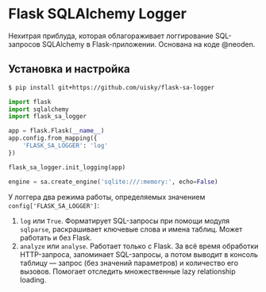 # Flask SQLAlchemy Logger

Нехитрая приблуда, которая облагораживает логгирование SQL-запросов SQLAlchemy в Flask-приложении.
Основана на коде @neoden.

## Установка и настройка

```bash
$ pip install git+https://github.com/uisky/flask-sa-logger
```

```python
import flask
import sqlalchemy
import flask_sa_logger

app = flask.Flask(__name__)
app.config.from_mapping({
    'FLASK_SA_LOGGER': 'log'
})

flask_sa_logger.init_logging(app)

engine = sa.create_engine('sqlite:///:memory:', echo=False)
```

У логгера два режима работы, определяемых значением `config['FLASK_SA_LOGGER']`:

1. `log` или `True`. Форматирует SQL-запросы при помощи модуля `sqlparse`, раскрашивает ключевые слова и имена таблиц.
    Может работать и без Flask.
2. `analyze` или `analyse`. Работает только с Flask. За всё время обработки HTTP-запроса, запоминает SQL-запросы, а
    потом выводит в консоль таблицу — запрос (без значений параметров) и количество его вызовов. Помогает отследить
    множественные lazy relationship loading.
